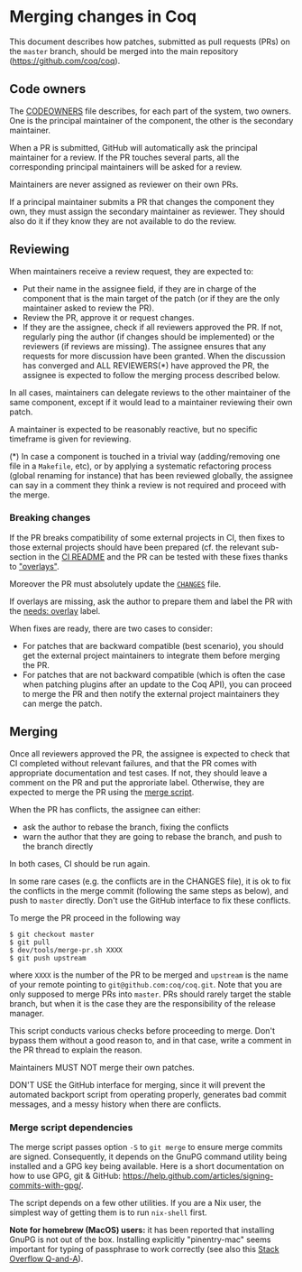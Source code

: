# Merging changes in Coq

This document describes how patches, submitted as pull requests (PRs) on the
`master` branch, should be merged into the main repository
(https://github.com/coq/coq).

## Code owners

The [CODEOWNERS](../../.github/CODEOWNERS) file describes, for each part of the
system, two owners. One is the principal maintainer of the component, the other
is the secondary maintainer.

When a PR is submitted, GitHub will automatically ask the principal
maintainer for a review. If the PR touches several parts, all the
corresponding principal maintainers will be asked for a review.

Maintainers are never assigned as reviewer on their own PRs.

If a principal maintainer submits a PR that changes the component they own, they
must assign the secondary maintainer as reviewer. They should also do it if they
know they are not available to do the review.

## Reviewing

When maintainers receive a review request, they are expected to:

* Put their name in the assignee field, if they are in charge of the component
  that is the main target of the patch (or if they are the only maintainer asked
  to review the PR).
* Review the PR, approve it or request changes.
* If they are the assignee, check if all reviewers approved the PR. If not,
  regularly ping the author (if changes should be implemented) or the reviewers
  (if reviews are missing). The assignee ensures that any requests for more
  discussion have been granted. When the discussion has converged and ALL
  REVIEWERS(*) have approved the PR, the assignee is expected to follow the merging
  process described below.

In all cases, maintainers can delegate reviews to the other maintainer of the
same component, except if it would lead to a maintainer reviewing their own
patch.

A maintainer is expected to be reasonably reactive, but no specific timeframe is
given for reviewing.

(*) In case a component is touched in a trivial way (adding/removing one file in
a `Makefile`, etc), or by applying a systematic refactoring process (global
renaming for instance) that has been reviewed globally, the assignee can
say in a comment they think a review is not required and proceed with the merge.

### Breaking changes

If the PR breaks compatibility of some external projects in CI, then fixes to
those external projects should have been prepared (cf. the relevant sub-section
in the [CI README](../ci/README.md#Breaking-changes) and the PR can be tested
with these fixes thanks to ["overlays"](../ci/user-overlays/README.md).

Moreover the PR must absolutely update the [`CHANGES`](../../CHANGES) file.

If overlays are missing, ask the author to prepare them and label the PR with
the [needs: overlay](https://github.com/coq/coq/labels/needs%3A%20overlay) label.

When fixes are ready, there are two cases to consider:

- For patches that are backward compatible (best scenario), you should get the
  external project maintainers to integrate them before merging the PR.
- For patches that are not backward compatible (which is often the case when
  patching plugins after an update to the Coq API), you can proceed to merge
  the PR and then notify the external project maintainers they can merge the
  patch.

## Merging

Once all reviewers approved the PR, the assignee is expected to check that CI
completed without relevant failures, and that the PR comes with appropriate
documentation and test cases. If not, they should leave a comment on the PR and
put the approriate label. Otherwise, they are expected to merge the PR using the
[merge script](../tools/merge-pr.sh).

When the PR has conflicts, the assignee can either:
- ask the author to rebase the branch, fixing the conflicts
- warn the author that they are going to rebase the branch, and push to the
  branch directly

In both cases, CI should be run again.

In some rare cases (e.g. the conflicts are in the CHANGES file), it is ok to fix
the conflicts in the merge commit (following the same steps as below), and push
to `master` directly. Don't use the GitHub interface to fix these conflicts.

To merge the PR proceed in the following way
```
$ git checkout master
$ git pull
$ dev/tools/merge-pr.sh XXXX
$ git push upstream
```
where `XXXX` is the number of the PR to be merged and `upstream` is the name
of your remote pointing to `git@github.com:coq/coq.git`.
Note that you are only supposed to merge PRs into `master`. PRs should rarely
target the stable branch, but when it is the case they are the responsibility
of the release manager.

This script conducts various checks before proceeding to merge. Don't bypass them
without a good reason to, and in that case, write a comment in the PR thread to
explain the reason.

Maintainers MUST NOT merge their own patches.

DON'T USE the GitHub interface for merging, since it will prevent the automated
backport script from operating properly, generates bad commit messages, and a
messy history when there are conflicts.

### Merge script dependencies

The merge script passes option `-S` to `git merge` to ensure merge commits
are signed. Consequently, it depends on the GnuPG command utility being
installed and a GPG key being available. Here is a short documentation on
how to use GPG, git & GitHub: https://help.github.com/articles/signing-commits-with-gpg/.

The script depends on a few other utilities. If you are a Nix user, the
simplest way of getting them is to run `nix-shell` first.

**Note for homebrew (MacOS) users:** it has been reported that installing GnuPG
is not out of the box. Installing explicitly "pinentry-mac" seems important for
typing of passphrase to work correctly (see also this
[Stack Overflow Q-and-A](https://stackoverflow.com/questions/39494631/gpg-failed-to-sign-the-data-fatal-failed-to-write-commit-object-git-2-10-0)).
